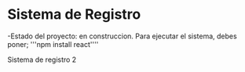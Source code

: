 <h1> Sistema de Registro </h1>
-Estado del proyecto:  en construccion. 
Para ejecutar el sistema, debes poner; 
'''npm install react'''' 

Sistema de registro 2 

